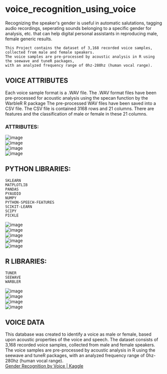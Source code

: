 # voice_recognition_using_voice
Recognizing the speaker's gender is useful in automatic salutations, tagging audio recordings, seperating sounds belonging to a specific gender for analysis, etc. that can help digital personal assistants in reproducing male, female generic results.  
```
This Project contains the dataset of 3,168 recorded voice samples, collected from male and female speakers.  
The voice samples are pre-processed by acoustic analysis in R using the seewave and tuneR packages,  
with an analyzed frequency range of 0hz-280hz (human vocal range).
```
  
 ## VOICE ATTRIBUTES  
 
Each voice sample format is a .WAV file. The .WAV format 
files have been pre-processed for acoustic analysis using the 
specan function by the WarbleR R package 
The pre-processed WAV files have been saved into a CSV 
file. The CSV file is contained 3168 rows and 21 columns. 
There are features and the classification of male or female in 
these 21 columns.
### ATTRIBUTES: 

![image](https://user-images.githubusercontent.com/114367518/219280414-9fa97e06-7387-4c2c-9949-3553c18d905d.png)    
![image](https://user-images.githubusercontent.com/114367518/219279987-58766ee2-f7e1-4fa4-881c-02acc8c9f692.png)  
![image](https://user-images.githubusercontent.com/114367518/219280012-e15613f6-ee44-4a48-99b9-c728d1eab976.png)  
![image](https://user-images.githubusercontent.com/114367518/219280036-b90541f0-1a92-441c-aaa6-31b68df84d60.png)  


## PYTHON LIBRARIES:
```
SKLEARN  
MATPLOTLIB    
PANDAS  
PYAUDIO  
NUMPY  
PYTHON-SPEECH-FEATURES  
SCIKIT-LEARN  
SCIPY  
PICKLE  
```
![image](https://user-images.githubusercontent.com/114367518/219280821-45ce97af-c991-45c0-ab71-95350b0f71ce.png)  
![image](https://user-images.githubusercontent.com/114367518/219280837-634c27d6-e0e5-4f0c-ae18-d6ea45fc6781.png)  
![image](https://user-images.githubusercontent.com/114367518/219280847-71be532c-15e2-4a34-97e7-2e729b048d5e.png)  
![image](https://user-images.githubusercontent.com/114367518/219280853-fbb8861e-b9df-4e14-9d28-a43d6a6aa1a1.png)  
![image](https://user-images.githubusercontent.com/114367518/219280864-b915ff34-74ee-44ec-adea-6c8211958303.png)  



## R LIBRARIES:

```
TUNER
SEEWAVE
WARBLER
```

![image](https://user-images.githubusercontent.com/114367518/219280982-fd4170cc-64af-408d-a518-5a3bd73c33cc.png)  
![image](https://user-images.githubusercontent.com/114367518/219280992-a6ecccd6-2207-40e0-8780-fda4b81a4a48.png)  
![image](https://user-images.githubusercontent.com/114367518/219280996-a5b69134-fa36-4122-ba5f-b3224c5e62cf.png)  
![image](https://user-images.githubusercontent.com/114367518/219281036-9c2cc0be-4dba-4a50-a58c-cd915e2b2d0e.png)  


## VOICE DATA 

This database was created to identify a voice as male or female, based upon acoustic properties of the voice and speech. The dataset consists of 3,168 recorded voice samples, collected from male and female speakers. The voice samples are pre-processed by acoustic analysis in R using the seewave and tuneR packages, with an analyzed frequency range of 0hz-280hz (human vocal range).  
[Gender Recognition by Voice | Kaggle](https://www.kaggle.com/datasets/primaryobjects/voicegender)










